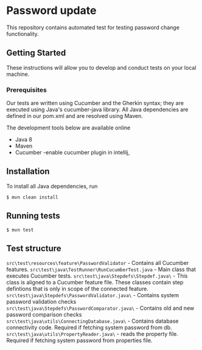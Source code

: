 # Password update
This repository contains automated test for testing password change functionality.

## Getting Started
These instructions will allow you to develop and conduct tests on your local machine.

### Prerequisites
Our tests are written using Cucumber and the Gherkin syntax; they are executed using Java's cucumber-java library. All Java dependencies are defined in our pom.xml and are resolved using Maven.


The development tools below are available online
* Java 8
* Maven
* Cucumber -enable cucumber plugin in intellij,

## Installation
To install all Java dependencies, run
```console
$ mvn clean install
```

## Running tests
```console
$ mvn test
```

## Test structure

`src\test\resources\feature\PasswordValidator` - Contains all Cucumber features.
`src\test\java\TestRunner\RunCucumberTest.java` - Main class that executes Cucumber tests.
`src\test\java\Stepdefs\Stepdef.java\` - This class is aligned to a Cucumber feature file. These classes contain step defintions that is only in scope of the connected feature.
`src\test\java\Stepdefs\PasswordValidator.java\` - Contains system password validation checks
`src\test\java\Stepdefs\PasswordComparator.java\` - Contains old and new password comparison checks
`src\test\java\utils\ConnectingDatabase.java\` - Contains database connectivity code. Required if fetching system password from db.
`src\test\java\utils\PropertyReader.java\` - reads the property file. Required if fetching system password from properties file.

